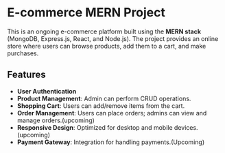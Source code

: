 # E-commerce MERN Project

This is an ongoing e-commerce platform built using the **MERN stack** (MongoDB, Express.js, React, and Node.js). The project provides an online store where users can browse products, add them to a cart, and make purchases.

## Features

- **User Authentication**
- **Product Management**: Admin can perform CRUD operations.
- **Shopping Cart**: Users can add/remove items from the cart.
- **Order Management**: Users can place orders; admins can view and manage orders.(upcoming)
- **Responsive Design**: Optimized for desktop and mobile devices.(upcoming)
- **Payment Gateway**: Integration for handling payments.(Upcoming)



